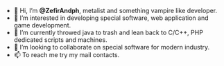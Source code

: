 - 👋 Hi, I’m **@ZefirAndph**, metalist and something vampire like developer.
- 👀 I’m interested in developing special software, web application and game development.
- 🌱 I’m currently throwed java to trash and lean back to C/C++, PHP dedicated scripts and machines.
- 💞️ I’m looking to collaborate on special software for modern industry.
- 📫 To reach me try my mail contacts.

<!---
ZefirAndph/ZefirAndph is a ✨ special ✨ repository because its `README.md` (this file) appears on your GitHub profile.
You can click the Preview link to take a look at your changes.
--->
